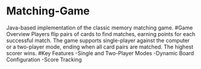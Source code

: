 # Matching-Game
 Java-based implementation of the classic memory matching game. 
#Game Overview
Players flip pairs of cards to find matches, earning points for each successful match. The game supports single-player against the computer or a two-player mode, ending when all card pairs are matched. The highest scorer wins.
#Key Features
-Single and Two-Player Modes
-Dynamic Board Configuration
-Score Tracking
